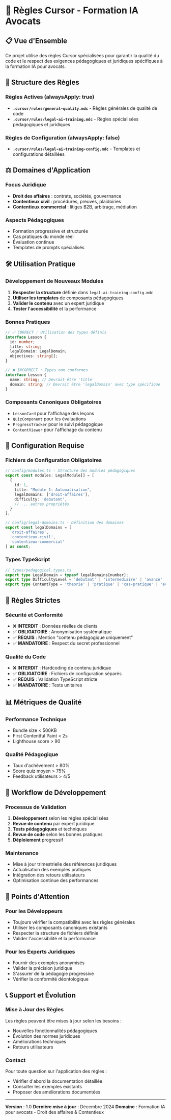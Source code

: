 # 🎯 Règles Cursor - Formation IA Avocats

## 📋 Vue d'Ensemble

Ce projet utilise des règles Cursor spécialisées pour garantir la qualité du code et le respect des exigences pédagogiques et juridiques spécifiques à la formation IA pour avocats.

## 📁 Structure des Règles

### Règles Actives (alwaysApply: true)
- **`.cursor/rules/general-quality.mdc`** - Règles générales de qualité de code
- **`.cursor/rules/legal-ai-training.mdc`** - Règles spécialisées pédagogiques et juridiques

### Règles de Configuration (alwaysApply: false)
- **`.cursor/rules/legal-ai-training-config.mdc`** - Templates et configurations détaillées

## ⚖️ Domaines d'Application

### Focus Juridique
- **Droit des affaires** : contrats, sociétés, gouvernance
- **Contentieux civil** : procédures, preuves, plaidoiries
- **Contentieux commercial** : litiges B2B, arbitrage, médiation

### Aspects Pédagogiques
- Formation progressive et structurée
- Cas pratiques du monde réel
- Évaluation continue
- Templates de prompts spécialisés

## 🛠️ Utilisation Pratique

### Développement de Nouveaux Modules
1. **Respecter la structure** définie dans `legal-ai-training-config.mdc`
2. **Utiliser les templates** de composants pédagogiques
3. **Valider le contenu** avec un expert juridique
4. **Tester l'accessibilité** et la performance

### Bonnes Pratiques
```typescript
// ✅ CORRECT : Utilisation des types définis
interface Lesson {
  id: number;
  title: string;
  legalDomain: LegalDomain;
  objectives: string[];
}

// ❌ INCORRECT : Types non conformes
interface Lesson {
  name: string; // Devrait être 'title'
  domain: string; // Devrait être 'legalDomain' avec type spécifique
}
```

### Composants Canoniques Obligatoires
- `LessonCard` pour l'affichage des leçons
- `QuizComponent` pour les évaluations
- `ProgressTracker` pour le suivi pédagogique
- `ContentViewer` pour l'affichage du contenu

## 🔧 Configuration Requise

### Fichiers de Configuration Obligatoires
```typescript
// config/modules.ts - Structure des modules pédagogiques
export const modules: LegalModule[] = [
  {
    id: 1,
    title: "Module 1: Automatisation",
    legalDomains: ['droit-affaires'],
    difficulty: 'debutant',
    // ... autres propriétés
  }
];

// config/legal-domains.ts - Définition des domaines
export const legalDomains = [
  'droit-affaires',
  'contentieux-civil',
  'contentieux-commercial'
] as const;
```

### Types TypeScript
```typescript
// types/pedagogical.types.ts
export type LegalDomain = typeof legalDomains[number];
export type DifficultyLevel = 'debutant' | 'intermediaire' | 'avance' | 'expert';
export type ContentType = 'theorie' | 'pratique' | 'cas-pratique' | 'evaluation';
```

## 🚫 Règles Strictes

### Sécurité et Conformité
- ❌ **INTERDIT** : Données réelles de clients
- ✅ **OBLIGATOIRE** : Anonymisation systématique
- ✅ **REQUIS** : Mention "contenu pédagogique uniquement"
- ✅ **MANDATOIRE** : Respect du secret professionnel

### Qualité du Code
- ❌ **INTERDIT** : Hardcoding de contenu juridique
- ✅ **OBLIGATOIRE** : Fichiers de configuration séparés
- ✅ **REQUIS** : Validation TypeScript stricte
- ✅ **MANDATOIRE** : Tests unitaires

## 📊 Métriques de Qualité

### Performance Technique
- Bundle size < 500KB
- First Contentful Paint < 2s
- Lighthouse score > 90

### Qualité Pédagogique
- Taux d'achèvement > 80%
- Score quiz moyen > 75%
- Feedback utilisateurs > 4/5

## 🔄 Workflow de Développement

### Processus de Validation
1. **Développement** selon les règles spécialisées
2. **Revue de contenu** par expert juridique
3. **Tests pédagogiques** et techniques
4. **Revue de code** selon les bonnes pratiques
5. **Déploiement** progressif

### Maintenance
- Mise à jour trimestrielle des références juridiques
- Actualisation des exemples pratiques
- Intégration des retours utilisateurs
- Optimisation continue des performances

## 🎯 Points d'Attention

### Pour les Développeurs
- Toujours vérifier la compatibilité avec les règles générales
- Utiliser les composants canoniques existants
- Respecter la structure de fichiers définie
- Valider l'accessibilité et la performance

### Pour les Experts Juridiques
- Fournir des exemples anonymisés
- Valider la précision juridique
- S'assurer de la pédagogie progressive
- Vérifier la conformité déontologique

## 📞 Support et Évolution

### Mise à Jour des Règles
Les règles peuvent être mises à jour selon les besoins :
- Nouvelles fonctionnalités pédagogiques
- Évolution des normes juridiques
- Améliorations techniques
- Retours utilisateurs

### Contact
Pour toute question sur l'application des règles :
- Vérifier d'abord la documentation détaillée
- Consulter les exemples existants
- Proposer des améliorations documentées

---

**Version** : 1.0
**Dernière mise à jour** : Décembre 2024
**Domaine** : Formation IA pour avocats - Droit des affaires & Contentieux
